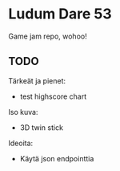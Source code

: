 # Ludum Dare 53

Game jam repo, wohoo!

## TODO

Tärkeät ja pienet:
- test highscore chart

Iso kuva:
- 3D twin stick

Ideoita:
- Käytä json endpointtia
